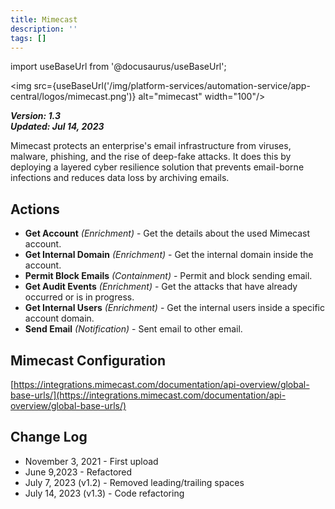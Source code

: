 ```yaml
---
title: Mimecast
description: ''
tags: []
---
```

import useBaseUrl from '@docusaurus/useBaseUrl';

<img src={useBaseUrl('/img/platform-services/automation-service/app-central/logos/mimecast.png')} alt="mimecast" width="100"/>

***Version: 1.3  
Updated: Jul 14, 2023***

Mimecast protects an enterprise's email infrastructure from viruses, malware, phishing, and the rise of deep-fake attacks. It does this by deploying a layered cyber resilience solution that prevents email-borne infections and reduces data loss by archiving emails.

## Actions

* **Get Account** *(Enrichment)* - Get the details about the used Mimecast account.
* **Get Internal Domain** *(Enrichment)* - Get the internal domain inside the account.
* **Permit Block Emails** *(Containment)* - Permit and block sending email.
* **Get Audit Events** *(Enrichment)* - Get the attacks that have already occurred or is in progress.
* **Get Internal Users** *(Enrichment)* - Get the internal users inside a specific account domain.
* **Send Email** *(Notification)* - Sent email to other email.

## Mimecast Configuration

[https://integrations.mimecast.com/documentation/api-overview/global-base-urls/](https://integrations.mimecast.com/documentation/api-overview/global-base-urls/)

## Change Log

* November 3, 2021 - First upload
* June 9,2023 - Refactored
* July 7, 2023 (v1.2) - Removed leading/trailing spaces
* July 14, 2023 (v1.3) - Code refactoring

